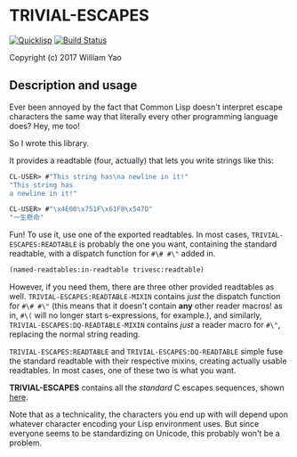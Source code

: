 # TRIVIAL-ESCAPES

[![Quicklisp](http://quickdocs.org/badge/trivial-escapes.svg)](http://quickdocs.org/trivial-escapes/)
[![Build Status](https://travis-ci.org/williamyaoh/trivial-escapes.svg?branch=master)](https://travis-ci.org/williamyaoh/trivial-escapes)

Copyright (c) 2017 William Yao

## Description and usage

Ever been annoyed by the fact that Common Lisp doesn't interpret escape
characters the same way that literally every other programming language does?
Hey, me too!

So I wrote this library.

It provides a readtable (four, actually) that lets you write strings like this:

```lisp
CL-USER> #"This string has\na newline in it!"
"This string has
a newline in it!"

CL-USER> #"\x4E00\x751F\x61F8\x547D"
"一生懸命"
```

Fun! To use it, use one of the exported readtables. In most cases,
`TRIVIAL-ESCAPES:READTABLE` is probably the one you want, containing the
standard readtable, with a dispatch function for `#\# #\"` added in.

```lisp
(named-readtables:in-readtable trivesc:readtable)
```

However, if you need them, there are three other provided readtables as well.
`TRIVIAL-ESCAPES:READTABLE-MIXIN` contains *just* the dispatch function for
`#\# #\"` (this means that it doesn't contain **any** other reader macros!
as in, `#\(` will no longer start s-expressions, for example.), and similarly,
`TRIVIAL-ESCAPES:DQ-READTABLE-MIXIN` contains *just* a reader macro for `#\"`,
replacing the normal string reading.

`TRIVIAL-ESCAPES:READTABLE` and `TRIVIAL-ESCAPES:DQ-READTABLE` simple fuse
the standard readtable with their respective mixins, creating actually usable
readtables. In most cases, one of these two is what you want.

**TRIVIAL-ESCAPES** contains all the *standard* C escapes sequences, shown
[here](https://en.wikipedia.org/wiki/Escape_sequences_in_C#Table_of_escape_sequences).

Note that as a technicality, the characters you end up with will depend upon
whatever character encoding your Lisp environment uses. But since everyone
seems to be standardizing on Unicode, this probably won't be a problem.
